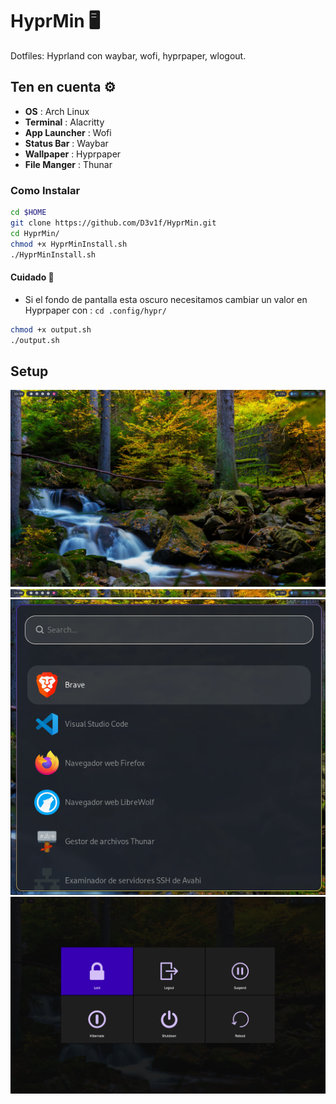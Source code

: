 # HyprMin 🖥️
Dotfiles: Hyprland con waybar, wofi, hyprpaper, wlogout.
## Ten en cuenta ⚙️
* **OS** : Arch Linux
* **Terminal** : Alacritty
* **App Launcher** : Wofi
* **Status Bar** : Waybar
* **Wallpaper** : Hyprpaper
* **File Manger** : Thunar
### Como Instalar
```sh
cd $HOME
git clone https://github.com/D3v1f/HyprMin.git
cd HyprMin/
chmod +x HyprMinInstall.sh
./HyprMinInstall.sh
```
#### Cuidado 📢
* Si el fondo de pantalla esta oscuro necesitamos cambiar un valor en Hyprpaper con : ```cd .config/hypr/```
```sh
chmod +x output.sh
./output.sh
```
## Setup 
  <img src='.assets/Desktop.png'>
  <img src='.assets/waybar.png'>
  <img src='.assets/wofi.png'>
  <img src='.assets/PowerMenu.png'>
   
